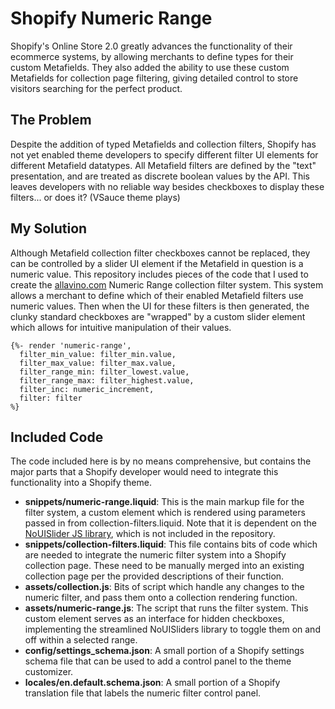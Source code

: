 # Shopify Numeric Range
Shopify's Online Store 2.0 greatly advances the functionality of their ecommerce systems, by allowing merchants to define types for their custom Metafields. They also added the ability to use these custom Metafields for collection page filtering, giving detailed control to store visitors searching for the perfect product.

## The Problem
Despite the addition of typed Metafields and collection filters, Shopify has not yet enabled theme developers to specify different filter UI elements for different Metafield datatypes. All Metafield filters are defined by the "text" presentation, and are treated as discrete boolean values by the API. This leaves developers with no reliable way besides checkboxes to display these filters... or does it? (VSauce theme plays)

## My Solution
Although Metafield collection filter checkboxes cannot be replaced, they can be controlled by a slider UI element if the Metafield in question is a numeric value. This repository includes pieces of the code that I used to create the [allavino.com](https://allavino.com) Numeric Range collection filter system. This system allows a merchant to define which of their enabled Metafield filters use numeric values. Then when the UI for these filters is then generated, the clunky standard checkboxes are "wrapped" by a custom slider element which allows for intuitive manipulation of their values.

```
{%- render 'numeric-range',
  filter_min_value: filter_min.value,
  filter_max_value: filter_max.value,
  filter_range_min: filter_lowest.value,
  filter_range_max: filter_highest.value,
  filter_inc: numeric_increment,
  filter: filter
%}
```

## Included Code
The code included here is by no means comprehensive, but contains the major parts that a Shopify developer would need to integrate this functionality into a Shopify theme.

- **snippets/numeric-range.liquid**: This is the main markup file for the filter system, a custom element which is rendered using parameters passed in from collection-filters.liquid. Note that it is dependent on the [NoUISlider JS library](https://refreshless.com/nouislider/), which is not included in the repository.
- **snippets/collection-filters.liquid**: This file contains bits of code which are needed to integrate the numeric filter system into a Shopify collection page. These need to be manually merged into an existing collection page per the provided descriptions of their function.
- **assets/collection.js**: Bits of script which handle any changes to the numeric filter, and pass them onto a collection rendering function.
- **assets/numeric-range.js**: The script that runs the filter system. This custom element serves as an interface for hidden checkboxes, implementing the streamlined NoUISliders library to toggle them on and off within a selected range.
- **config/settings_schema.json**: A small portion of a Shopify settings schema file that can be used to add a control panel to the theme customizer.
- **locales/en.default.schema.json**: A small portion of a Shopify translation file that labels the numeric filter control panel.
